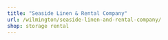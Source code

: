 ```yaml
---
title: "Seaside Linen & Rental Company"
url: /wilmington/seaside-linen-and-rental-company/
shop: storage rental
---
```

